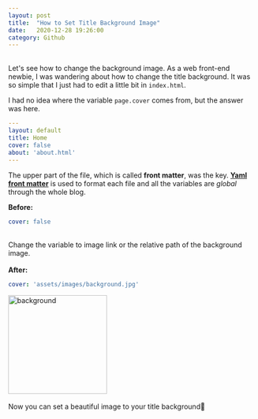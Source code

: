 ```yaml
---
layout: post
title:  "How to Set Title Background Image"
date:   2020-12-28 19:26:00
category: Github
---
```

\
Let's see how to change the background image. As a web front-end newbie, I was wandering about how to change the title background.
It was so simple that I just had to edit a little bit in `index.html`.

I had no idea where the variable `page.cover` comes from, but the answer was here.

```yaml
---
layout: default
title: Home
cover: false
about: 'about.html'
---
```
The upper part of the file, which is called **front matter**, was the key.
[**Yaml front matter**](https://jekyllrb.com/docs/front-matter/) is used to format each file and all the variables are _global_ through the whole blog.

**Before:**
```yaml
cover: false
```
\
Change the variable to image link or the relative path of the background image.\
\
**After:**
```yaml
cover: 'assets/images/background.jpg'
```

<img src="https://i.ibb.co/5k8ZwsB/background.png" alt="background" border="0" width ="200">\
\
Now you can set a beautiful image to your title background🤩




[jekyll-gh]: https://github.com/mojombo/jekyll
[jekyll]:    http://jekyllrb.com
<!--stackedit_data:
eyJoaXN0b3J5IjpbNTg1OTcwMjU4LC01ODAxNDg2NDBdfQ==
-->
